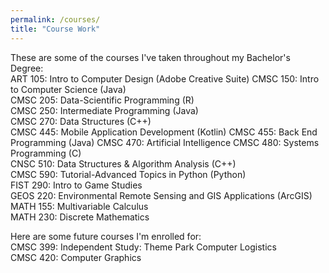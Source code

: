 ```yaml
---
permalink: /courses/
title: "Course Work"
---
```


These are some of the courses I've taken throughout my Bachelor's Degree:    
ART 105:  Intro to Computer Design (Adobe Creative Suite)
CMSC 150: Intro to Computer Science (Java)  
CMSC 205: Data-Scientific Programming (R)  
CMSC 250: Intermediate Programming (Java)  
CMSC 270: Data Structures (C++)  
CMSC 445: Mobile Application Development (Kotlin)
CMSC 455: Back End Programming (Java)
CMSC 470: Artificial Intelligence
CMSC 480: Systems Programming (C)   
CNSC 510: Data Structures & Algorithm Analysis (C++)  
CMSC 590: Tutorial-Advanced Topics in Python (Python)  
FIST 290: Intro to Game Studies  
GEOS 220: Environmental Remote Sensing and GIS Applications (ArcGIS)  
MATH 155: Multivariable Calculus  
MATH 230: Discrete Mathematics  
     
Here are some future courses I'm enrolled for:  
CMSC 399: Independent Study: Theme Park Computer Logistics  
CMSC 420: Computer Graphics

